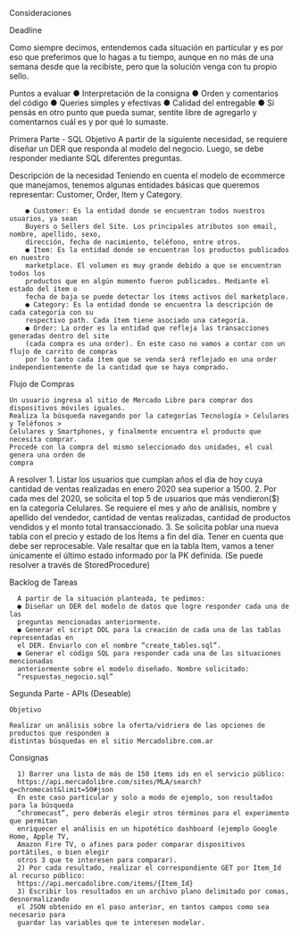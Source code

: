 Consideraciones

Deadline

Como siempre decimos, entendemos cada situación en particular y es por eso que
preferimos que lo hagas a tu tiempo, aunque en no más de una semana desde que la
recibiste, pero que la solución venga con tu propio sello.

Puntos a evaluar
  ● Interpretación de la consigna
  ● Orden y comentarios del código
  ● Queries simples y efectivas
  ● Calidad del entregable
  ● Si pensás en otro punto que pueda sumar, sentite libre de agregarlo y comentarnos
    cuál es y por qué lo sumaste.

Primera Parte - SQL
  Objetivo
    A partir de la siguiente necesidad, se requiere diseñar un DER que responda al modelo del
    negocio. Luego, se debe responder mediante SQL diferentes preguntas.

Descripción de la necesidad
        Teniendo en cuenta el modelo de ecommerce que manejamos, tenemos algunas entidades
        básicas que queremos representar: Customer, Order, Item y Category.
        
        ● Customer: Es la entidad donde se encuentran todos nuestros usuarios, ya sean
        Buyers o Sellers del Site. Los principales atributos son email, nombre, apellido, sexo,
        dirección, fecha de nacimiento, teléfono, entre otros.
        ● Item: Es la entidad donde se encuentran los productos publicados en nuestro
        marketplace. El volumen es muy grande debido a que se encuentran todos los
        productos que en algún momento fueron publicados. Mediante el estado del ítem o
        fecha de baja se puede detectar los ítems activos del marketplace.
        ● Category: Es la entidad donde se encuentra la descripción de cada categoría con su
        respectivo path. Cada ítem tiene asociado una categoría.
        ● Order: La order es la entidad que refleja las transacciones generadas dentro del site
        (cada compra es una order). En este caso no vamos a contar con un flujo de carrito de compras
        por lo tanto cada ítem que se venda será reflejado en una order independientemente de la cantidad que se haya comprado.



Flujo de Compras

    Un usuario ingresa al sitio de Mercado Libre para comprar dos dispositivos móviles iguales.
    Realiza la búsqueda navegando por la categorías Tecnología > Celulares y Teléfonos >
    Celulares y Smartphones, y finalmente encuentra el producto que necesita comprar.
    Procede con la compra del mismo seleccionado dos unidades, el cual genera una orden de
    compra




A resolver
      1. Listar los usuarios que cumplan años el día de hoy cuya cantidad de ventas
      realizadas en enero 2020 sea superior a 1500.
      2. Por cada mes del 2020, se solicita el top 5 de usuarios que más vendieron($) en la
      categoría Celulares. Se requiere el mes y año de análisis, nombre y apellido del
      vendedor, cantidad de ventas realizadas, cantidad de productos vendidos y el monto
      total transaccionado.
      3. Se solicita poblar una nueva tabla con el precio y estado de los Ítems a fin del día.
      Tener en cuenta que debe ser reprocesable. Vale resaltar que en la tabla Item,
      vamos a tener únicamente el último estado informado por la PK definida. (Se puede
      resolver a través de StoredProcedure)





Backlog de Tareas


      A partir de la situación planteada, te pedimos:
      ● Diseñar un DER del modelo de datos que logre responder cada una de las
      preguntas mencionadas anteriormente.
      ● Generar el script DDL para la creación de cada una de las tablas representadas en
      el DER. Enviarlo con el nombre “create_tables.sql”.
      ● Generar el código SQL para responder cada una de las situaciones mencionadas
      anteriormente sobre el modelo diseñado. Nombre solicitado:
      “respuestas_negocio.sql”



Segunda Parte - APIs (Deseable)

    Objetivo
    
    Realizar un análisis sobre la oferta/vidriera de las opciones de productos que responden a
    distintas búsquedas en el sitio Mercadolibre.com.ar



Consignas


      1) Barrer una lista de más de 150 ítems ids en el servicio público:
      https://api.mercadolibre.com/sites/MLA/search?q=chromecast&limit=50#json
      En este caso particular y solo a modo de ejemplo, son resultados para la búsqueda
      “chromecast”, pero deberás elegir otros términos para el experimento que permitan
      enriquecer el análisis en un hipotético dashboard (ejemplo Google Home, Apple TV,
      Amazon Fire TV, o afines para poder comparar dispositivos portátiles, o bien elegir
      otros 3 que te interesen para comparar).
      2) Por cada resultado, realizar el correspondiente GET por Item_Id al recurso público:
      https://api.mercadolibre.com/items/{Item_Id}
      3) Escribir los resultados en un archivo plano delimitado por comas, desnormalizando
      el JSON obtenido en el paso anterior, en tantos campos como sea necesario para
      guardar las variables que te interesen modelar.
